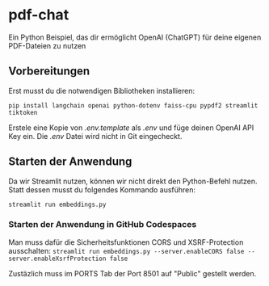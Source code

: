 # pdf-chat
Ein Python Beispiel, das dir ermöglicht OpenAI (ChatGPT) für deine eigenen PDF-Dateien zu nutzen

## Vorbereitungen

Erst musst du die notwendigen Bibliotheken installieren:

`pip install langchain openai python-dotenv faiss-cpu pypdf2 streamlit tiktoken`

Erstele eine Kopie von *.env.template* als *.env* und füge deinen OpenAI API Key ein. Die *.env* Datei wird nicht in Git eingecheckt.

## Starten der Anwendung
Da wir Streamlit nutzen, können wir nicht direkt den Python-Befehl nutzen. Statt dessen musst du folgendes Kommando ausführen:

`streamlit run embeddings.py`

### Starten der Anwendung in GitHub Codespaces
Man muss dafür die Sicherheitsfunktionen CORS und XSRF-Protection ausschalten:
`streamlit run embeddings.py --server.enableCORS false --server.enableXsrfProtection false`

Zustäzlich muss im PORTS Tab der Port 8501 auf "Public" gestellt werden.
